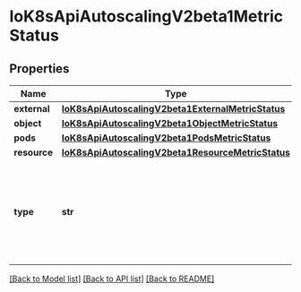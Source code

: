 # IoK8sApiAutoscalingV2beta1MetricStatus

## Properties
Name | Type | Description | Notes
------------ | ------------- | ------------- | -------------
**external** | [**IoK8sApiAutoscalingV2beta1ExternalMetricStatus**](IoK8sApiAutoscalingV2beta1ExternalMetricStatus.md) |  | [optional] 
**object** | [**IoK8sApiAutoscalingV2beta1ObjectMetricStatus**](IoK8sApiAutoscalingV2beta1ObjectMetricStatus.md) |  | [optional] 
**pods** | [**IoK8sApiAutoscalingV2beta1PodsMetricStatus**](IoK8sApiAutoscalingV2beta1PodsMetricStatus.md) |  | [optional] 
**resource** | [**IoK8sApiAutoscalingV2beta1ResourceMetricStatus**](IoK8sApiAutoscalingV2beta1ResourceMetricStatus.md) |  | [optional] 
**type** | **str** | type is the type of metric source.  It will be one of \&quot;Object\&quot;, \&quot;Pods\&quot; or \&quot;Resource\&quot;, each corresponds to a matching field in the object. | 

[[Back to Model list]](../README.md#documentation-for-models) [[Back to API list]](../README.md#documentation-for-api-endpoints) [[Back to README]](../README.md)

